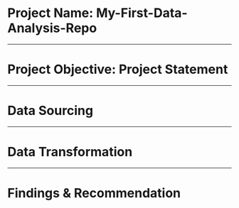 # Project Name: My-First-Data-Analysis-Repo

----
# Project Objective: Project Statement



----
# Data Sourcing



----
# Data Transformation



----
# Findings & Recommendation
